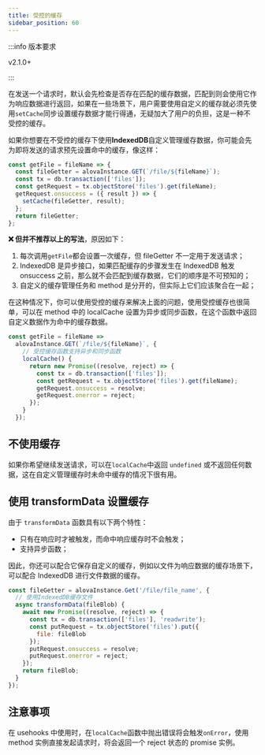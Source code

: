 ```yaml
---
title: 受控的缓存
sidebar_position: 60
---
```


:::info 版本要求

v2.1.0+

:::

在发送一个请求时，默认会先检查是否存在匹配的缓存数据，匹配到则会使用它作为响应数据进行返回，如果在一些场景下，用户需要使用自定义的缓存就必须先使用`setCache`同步设置缓存数据才能行得通，无疑加大了用户的负担，这是一种不受控的缓存。

如果你想要在不受控的缓存下使用**IndexedDB**自定义管理缓存数据，你可能会先为即将发送的请求预先设置命中的缓存，像这样：

```javascript
const getFile = fileName => {
  const fileGetter = alovaInstance.GET(`/file/${fileName}`);
  const tx = db.transaction(['files']);
  const getRequest = tx.objectStore('files').get(fileName);
  getRequest.onsuccess = ({ result }) => {
    setCache(fileGetter, result);
  };
  return fileGetter;
};
```

**❌ 但并不推荐以上的写法**，原因如下：

1. 每次调用`getFile`都会设置一次缓存，但 fileGetter 不一定用于发送请求；
2. IndexedDB 是异步接口，如果匹配缓存的步骤发生在 IndexedDB 触发 onsuccess 之前，那么就不会匹配到缓存数据，它们的顺序是不可预知的；
3. 自定义的缓存管理任务和 method 是分开的，但实际上它们应该聚合在一起；

在这种情况下，你可以使用受控的缓存来解决上面的问题，使用受控缓存也很简单，可以在 method 中的 localCache 设置为异步或同步函数，在这个函数中返回自定义数据作为命中的缓存数据。

```javascript
const getFile = fileName =>
  alovaInstance.GET(`/file/${fileName}`, {
    // 受控缓存函数支持异步和同步函数
    localCache() {
      return new Promise((resolve, reject) => {
        const tx = db.transaction(['files']);
        const getRequest = tx.objectStore('files').get(fileName);
        getRequest.onsuccess = resolve;
        getRequest.onerror = reject;
      });
    }
  });
```

## 不使用缓存

如果你希望继续发送请求，可以在`localCache`中返回 `undefined` 或不返回任何数据，这在自定义管理缓存时未命中缓存的情况下很有用。

## 使用 transformData 设置缓存

由于 `transformData` 函数具有以下两个特性：

- 只有在响应时才被触发，而命中响应缓存时不会触发；
- 支持异步函数；

因此，你还可以配合它保存自定义的缓存，例如以文件为响应数据的缓存场景下，可以配合 IndexedDB 进行文件数据的缓存。

```javascript
const fileGetter = alovaInstance.Get('/file/file_name', {
  // 使用IndexedDB缓存文件
  async transformData(fileBlob) {
    await new Promise((resolve, reject) => {
      const tx = db.transaction(['files'], 'readwrite');
      const putRequest = tx.objectStore('files').put({
        file: fileBlob
      });
      putRequest.onsuccess = resolve;
      putRequest.onerror = reject;
    });
    return fileBlob;
  }
});
```

## 注意事项

在 usehooks 中使用时，在`localCache`函数中抛出错误将会触发`onError`，使用 method 实例直接发起请求时，将会返回一个 reject 状态的 promise 实例。
